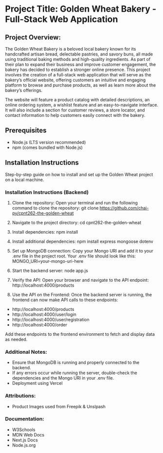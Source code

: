 # Project Title: Golden Wheat Bakery - Full-Stack Web Application

## Project Overview:

The Golden Wheat Bakery is a beloved local bakery known for its handcrafted artisan bread, delectable pastries, and savory buns, all made using traditional baking methods and high-quality ingredients. As part of their plan to expand their business and improve customer engagement, the bakery has decided to establish a stronger online presence. This project involves the creation of a full-stack web application that will serve as the bakery’s official website, offering customers an intuitive and engaging platform to browse and purchase products, as well as learn more about the bakery’s offerings.

The website will feature a product catalog with detailed descriptions, an online ordering system, a wishlist feature and an easy-to-navigate interface. It will also include a section for customer reviews, a store locator, and contact information to help customers easily connect with the bakery.

## Prerequisites

- Node.js (LTS version recommended)
- npm (comes bundled with Node.js)

## Installation Instructions

Step-by-step guide on how to install and set up the Golden Wheat project on a local machine.

### Installation Instructions (Backend)

1. Clone the repository: Open your terminal and run the following command to clone the repository: git clone https://github.com/chai-py/cpnt262-the-golden-wheat

2. Navigate to the project directory: cd cpnt262-the-golden-wheat

3. Install dependencies: npm install

4. Install additional dependencies: npm install express mongoose dotenv

5. Set up MongoDB connection: Copy your Mongo URI and add it to your .env file in the project root. Your .env file should look like this: MONGO_URI=your-mongo-uri-here

6. Start the backend server: node app.js

7. Verify the API: Open your browser and navigate to the API endpoint: http://localhost:4000/products

8. Use the API on the Frontend: Once the backend server is running, the frontend can now make API calls to these endpoints:

- http://localhost:4000/products
- http://localhost:4000/user/login
- http://localhost:4000/user/registration
- http://localhost:4000/order

Add these endpoints to the frontend environment to fetch and display data as needed.

### Additional Notes:

- Ensure that MongoDB is running and properly connected to the backend.
- If any errors occur while running the server, double-check the dependencies and the Mongo URI in your .env file.
- Deployment using Vercel

### Attributions:

- Product Images used from Freepik & Unslpash

### Documentation:

- W3Schools
- MDN Web Docs
- Next.js Docs
- Node.js.org
